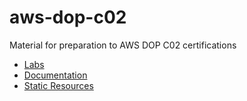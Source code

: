# aws-dop-c02
Material for preparation to AWS DOP C02 certifications


- [Labs](./_labs/README.md)
- [Documentation](./_docs)
- [Static Resources](./resources)